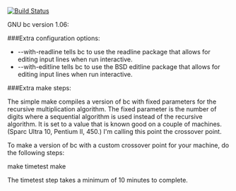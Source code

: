 [![Build Status](https://travis-ci.org/liudonghua123/enhanced-bc.svg?branch=master)](https://travis-ci.org/liudonghua123/enhanced-bc)

GNU bc version 1.06: 

###Extra configuration options:

* --with-readline tells bc to use the readline package that allows
  for editing input lines when run interactive.
* --with-editline tells bc to use the BSD editline package that
  allows for editing input lines when run interactive.

###Extra make steps:

The simple make compiles a version of bc with fixed parameters
for the recursive multiplication algorithm.  The fixed parameter
is the number of digits where a sequential algorithm is used
instead of the recursive algorithm.  It is set to a value that
is known good on a couple of machines. (Sparc Ultra 10, Pentium
II, 450.)  I'm calling this point the crossover point.

To make a version of bc with a custom crossover point for your
machine, do the following steps:

make timetest
make

The timetest step takes a minimum of 10 minutes to complete.



